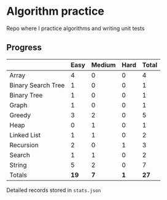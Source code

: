 # Algorithm practice

Repo where I practice algorithms and writing unit tests

<!-- note: currently i am not testing for python, as i have not (yet) learned any python testing frameworks. -->
<!-- todo: display the json data in some online visualization (probably with github pages). -->

## Progress

<!-- { javascript: 19, python: 7, both: 1 } -->
| |Easy|Medium|Hard|Total|
|-|-|-|-|-|
|Array|4|0|0|4|
|Binary Search Tree|1|0|0|1|
|Binary Tree|1|0|0|1|
|Graph|1|0|0|1|
|Greedy|3|2|0|5|
|Heap|0|1|0|1|
|Linked List|1|1|0|2|
|Recursion|2|0|1|3|
|Search|1|1|0|2|
|String|5|2|0|7|
|Totals|**19**|**7**|**1**|**27**|

Detailed records stored in `stats.json`

